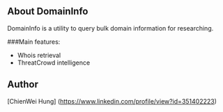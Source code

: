 ## About DomainInfo

DomainInfo is a utility to query bulk domain information for researching.



###Main features:
- Whois retrieval
- ThreatCrowd intelligence



## Author
[ChienWei Hung] (https://www.linkedin.com/profile/view?id=351402223)
